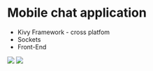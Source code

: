 # Mobile chat application




* Kivy Framework - cross platfom
* Sockets
* Front-End

![](Screenshot_1.png)
![](Screenshot_2.png)